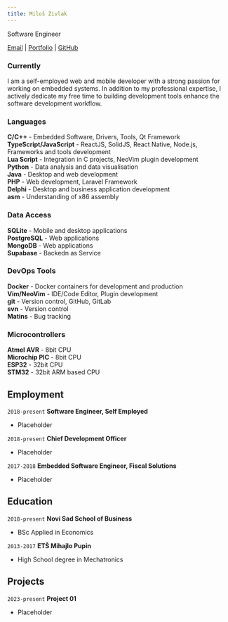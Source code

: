 ```yaml
---
title: Miloš Zivlak
---
```


Software Engineer

<div id="webaddress">
  <a href="mailto:zi@zivlak.rs">Email</a>
| <a href="https://zivlak.rs" target="_blank">Portfolio</a>
| <a href="https://github.com/zivlakmilos" target="_blank">GitHub</a>
</div>

### Currently

I am a self-employed web and mobile developer with a strong passion for working on embedded systems. In addition to my professional expertise, I actively dedicate my free time to building development tools enhance the software development workflow.

### Languages

**C/C++** - Embedded Software, Drivers, Tools, Qt Framework\
**TypeScript/JavaScript** - ReactJS, SolidJS, React Native, Node.js, Frameworks and tools development\
**Lua Script** - Integration in C projects, NeoVim plugin development\
**Python** - Data analysis and data visualisation\
**Java** - Desktop and web development\
**PHP** - Web development, Laravel Framework\
**Delphi** - Desktop and business application development\
**asm** - Understanding of x86 assembly

### Data Access

**SQLite** - Mobile and desktop applications\
**PostgreSQL** - Web applications\
**MongoDB** - Web applications\
**Supabase** - Backedn as Service

### DevOps Tools

**Docker** - Docker containers for development and production\
**Vim/NeoVim** - IDE/Code Editor, Plugin development\
**git** - Version control, GitHub, GitLab\
**svn** - Version control\
**Matins** - Bug tracking

### Microcontrollers

**Atmel AVR** - 8bit CPU\
**Microchip PIC** - 8bit CPU\
**ESP32** - 32bit CPU\
**STM32** - 32bit ARM based CPU

## Employment

`2018-present`
__Software Engineer, Self Employed__

- Placeholder

`2018-present`
__Chief Development Officer__

- Placeholder

`2017-2018`
__Embedded Software Engineer, Fiscal Solutions__

- Placeholder

## Education

`2018-present`
__Novi Sad School of Business__

- BSc Applied in Economics

`2013-2017`
__ETŠ Mihajlo Pupin__

- High School degree in Mechatronics

## Projects

`2023-present`
__Project 01__

- Placeholder

